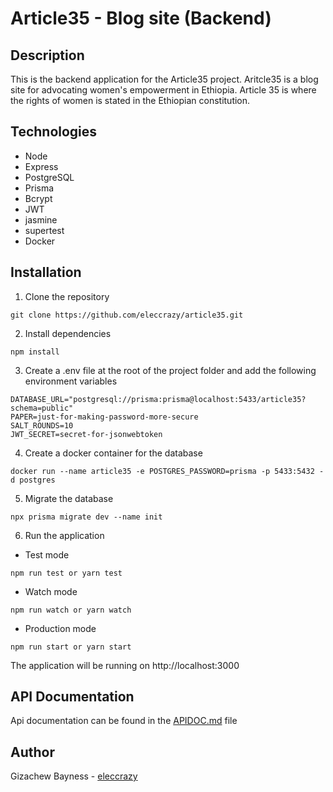 # Article35 - Blog site (Backend)

## Description

This is the backend application for the Article35 project. Aritcle35 is a blog site for advocating women's empowerment in Ethiopia. Article 35 is where the rights of women is stated in the Ethiopian constitution.

## Technologies

- Node
- Express
- PostgreSQL
- Prisma
- Bcrypt
- JWT
- jasmine
- supertest
- Docker

## Installation

1. Clone the repository

```
git clone https://github.com/eleccrazy/article35.git
```

2. Install dependencies

```
npm install
```

3. Create a .env file at the root of the project folder and add the following environment variables

```
DATABASE_URL="postgresql://prisma:prisma@localhost:5433/article35?schema=public"
PAPER=just-for-making-password-more-secure
SALT_ROUNDS=10
JWT_SECRET=secret-for-jsonwebtoken
```

4. Create a docker container for the database

```
docker run --name article35 -e POSTGRES_PASSWORD=prisma -p 5433:5432 -d postgres
```

5. Migrate the database

```
npx prisma migrate dev --name init
```

6. Run the application

- Test mode

```
npm run test or yarn test
```

- Watch mode

```
npm run watch or yarn watch
```

- Production mode

```
npm run start or yarn start
```

The application will be running on http://localhost:3000

## API Documentation

Api documentation can be found in the [APIDOC.md](APIDOC.md) file

## Author

Gizachew Bayness - [eleccrazy](https://github.com/eleccrazy)
